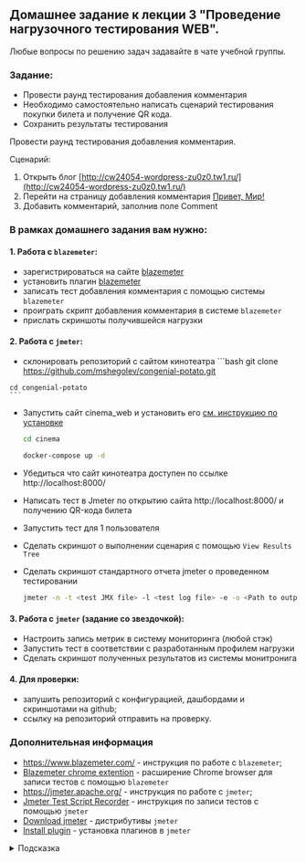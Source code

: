 ## Домашнее задание к лекции 3 "Проведение нагрузочного тестирования WEB".

Любые вопросы по решению задач задавайте в чате учебной группы.

### Задание:

* Провести раунд тестирования добавления комментария
* Необходимо самостоятельно написать сценарий тестирования покупки билета и получение QR кода.
* Сохранить результаты тестирования


Провести раунд тестирования добавления комментария.

Сценарий:
1. Открыть блог [http://cw24054-wordpress-zu0z0.tw1.ru/](http://cw24054-wordpress-zu0z0.tw1.ru/)
2. Перейти на страницу добавления комментария [Привет, Мир!](https://cw24054-wordpress-zu0z0.tw1.ru/2022/12/11/привет-мир/)
2. Добавить комментарий, заполнив поле Comment

### В рамках домашнего задания вам нужно:

#### 1. Работа с `blazemeter`:
- зарегистрироваться на сайте [blazemeter](https://www.blazemeter.com/)
- установить плагин [blazemeter](https://chromewebstore.google.com/detail/mbopgmdnpcbohhpnfglgohlbhfongabi?hl=ru&utm_source=ext_sidebar)
- записать тест добавления комментария с помощью системы `blazemeter`
- проиграть скрипт добавления комментария в системе `blazemeter`
- прислать скриншоты получившейся нагрузки
  
#### 2.  Работа с `jmeter`:
   - склонировать репозиторий с сайтом кинотеатра
    ```bash
    git clone https://github.com/mshegolev/congenial-potato.git

    cd congenial-potato
    ```
    
- Запустить сайт cinema_web и установить его [см. инструкцию по установке](https://github.com/mshegolev/congenial-potato/)

    ```bash   
    cd cinema
    
    docker-compose up -d
    ```
- Убедиться что сайт кинотеатра доступен по ссылке http://localhost:8000/
- Написать тест в Jmeter по открытию сайта http://localhost:8000/ и получению QR-кода билета
- Запустить тест для 1 пользователя
- Сделать скриншот о выполнении сценария с помощью `View Results Tree`
- Сделать скриншот стандартного отчета jmeter о проведенном тестировании
    ```bash
    jmeter -n -t <test JMX file> -l <test log file> -e -o <Path to output folder>
    ```
#### 3.  Работа с `jmeter` (задание со звездочкой):   
- Настроить запись метрик в систему мониторинга (любой стэк)
- Запустить тест в соответствии с разработанным профилем нагрузки
- Сделать скриншот полученных результатов из системы монитронига
#### 4.  Для проверки:
- запушить репозиторий с конфигурацией, дашбордами и скриншотами на github;
- ссылку на репозиторий отправить на проверку.
### Дополнительная информация
- https://www.blazemeter.com/ - инструкция по работе с `blazemeter`;
- [Blazemeter chrome extention](https://chrome.google.com/webstore/detail/blazemeter-the-continuous/mbopgmdnpcbohhpnfglgohlbhfongabi) - расширение Chrome browser для записи тестов c помощью `blazemeter`
- https://jmeter.apache.org/ - инструкция по работе с `jmeter`;
- [Jmeter Test Script Recorder](https://jmeter.apache.org/usermanual/jmeter_proxy_step_by_step.html) - инструкция по записи тестов с помощью `jmeter`
- [Download jmeter](https://jmeter.apache.org/download_jmeter.cgi) - дистрибутивы `jmeter`
- [Install plugin](https://jmeter-plugins.org/wiki/PluginsManager/) - установка плагинов в `jmeter`

<details>
  <summary>Подсказка</summary>
  Используйте примеры из  папки [./jmeter](./jmeter) для запуска теста.
  Если не получилось установить или что-то пошло не так. То вы сможете воспользоваться инструкцией install_influxdb_jmeter.docx в папке jmeter.
</details>

